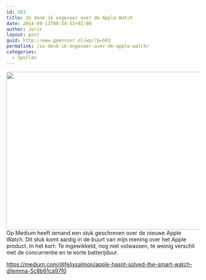 ```yaml
---
id: 583
title: Zo denk ik ongeveer over de Apple Watch
date: 2014-09-11T00:54:51+02:00
author: Joris
layout: post
guid: http://www.geensnor.nl/wp/?p=583
permalink: /zo-denk-ik-ongeveer-over-de-apple-watch/
categories:
  - Spullen
---
```

<img class="alignright" src="https://d262ilb51hltx0.cloudfront.net/max/957/1*bXPocPovcPJ_H1eqaLfwFQ.png" alt="" width="549" height="412" />Op Medium heeft iemand een stuk geschreven over de nieuwe Apple Watch. Dit stuk komt aardig in de buurt van mijn mening over het Apple product. In het kort: Te ingewikkeld, nog niet volwassen, te weinig verschil met de concurrentie en te korte batterijduur.

<a href="https://medium.com/@felixsalmon/apple-hasnt-solved-the-smart-watch-dilemma-5c8b61ca97f0" target="_blank">https://medium.com/@felixsalmon/apple-hasnt-solved-the-smart-watch-dilemma-5c8b61ca97f0</a>
